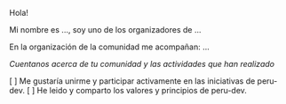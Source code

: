 Hola!

Mi nombre es ..., soy uno de los organizadores de ...

En la organización de la comunidad me acompañan: ...

_Cuentanos acerca de tu comunidad y las actividades que han realizado_

[ ] Me gustaría unirme y participar activamente en las iniciativas de peru-dev.
[ ] He leido y comparto los valores y principios de peru-dev.
